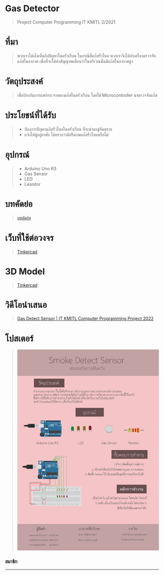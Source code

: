 # Gas Detector
> Project Computer Programming IT KMITL 2/2021
# ที่มา
  > พวกเราได้เล็งเห็นถึงปัญหาในครัวเรือน ในกรณีที่แก๊สรั่วไหล พวกเราจึงได้ทำเครื่องตรวจจับแก๊สในอากาศ เพื่อที่จะได้ส่งสัญญาณเตือนว่าในบริเวณนั้นมีแก๊สในอากาศสูง
# วัตถุประสงค์
> เพื่อป้องกันการแพร่กระจายของแก๊สในครัวเรือน โดยใช้  Microcontroller มาตรวจจับแก๊ส
# ประโยชน์ที่ได้รับ
> * ป้องการปัญหาแก๊สรั่วไหลในครัวเรือน ที่จะนำมาสู่อันตราย
> * แจ้งให้ผู้อยู่อาศัย ได้ทราบว่ามีปริมาณแก๊สรั่วไหลหรือไม่
# อุปกรณ์
> * Arduino Uno R3
> * Gas Sensor
> * LED
> * Lesistor
# บทคัดย่อ
> [บทคัดย่อ](https://docs.google.com/document/d/1QJhKXMBHFhQIcRQay6QXLjgT2K9Bn8pqgYMzIpaahwA/edit)
# เว็บที่ใช้ต่อวงจร
> [Tinkercad](https://www.tinkercad.com/things/cs5DJcWUfS2-smoke-detec/editel?sharecode=AQy-P4OdKnqkz5EzkNHKk1oJHeO5jNYHqsHJWZ6XuS0)
# 3D Model
> [Tinkercad](https://www.tinkercad.com/things/4V4M1iAyF9z-gas-detec/edit?sharecode=xNeBRsA9llxn-WhZIB_7XVRFn2TK7EEEOeGhVjHDrWo)
# วิดีโอนำเสนอ
> [Gas Detect Sensor | IT KMITL Computer Programming Project 2022](https://www.youtube.com/watch?v=e2_CfPNxy-4)
# โปสเตอร์
>  ![Poster](Poster/poster.jpg)
### สมาชิก
---
